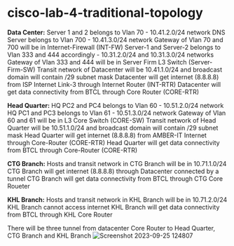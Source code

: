 # cisco-lab-4-traditional-topology
**Data Center:**
Server 1 and 2 belongs to Vlan 70 - 10.41.2.0/24 network
DNS Server belongs to Vlan 700 - 10.41.3.0/24 network
Gateway of Vlan 70 and 700 will be in Internet-Firewall (INT-FW)
Server-1 and Server-2 belongs to Vlan 333 and 444 accordingly - 10.31.2.0/24 and 10.31.3.0/24 networks
Gateway of Vlan 333 and 444 will be in Server Firm L3 Switch (Server-Firm-SW)
Transit network of Datacenter will be 10.41.1.0/24 and broadcast domain will contain /29 subnet mask
Datacenter will get internet (8.8.8.8) from ISP Internet Link-3 through Internet Router (INT-RTR)
Datacenter will get data connectivity from BTCL through Core Router (CORE-RTR)

**Head Quarter:**
HQ PC2 and PC4 belongs to Vlan 60 - 10.51.2.0/24 network
HQ PC1 and PC3 belongs to Vlan 61 - 10.51.3.0/24 network
Gateway of Vlan 60 and 61 will be in L3 Core Switch (CORE-SW)
Transit network of Head Quarter will be 10.51.1.0/24 and broadcast domain will contain /29 subnet mask
Head Quarter will get internet (8.8.8.8) from AMBER-IT Internet through Core-Router (CORE-RTR)
Head Quarter will get data connectivity from BTCL through Core-Router (CORE-RTR)

**CTG Branch:**
Hosts and transit network in CTG Branch will be in 10.71.1.0/24
CTG Branch will get internet (8.8.8.8) through Datacenter connected by a tunnel
CTG Branch will get data connectivity from BTCL through CTG Core Roueter

**KHL Branch:**
Hosts and transit network in KHL Branch will be in 10.71.2.0/24
KHL Branch cannot access internet
KHL Branch will get data connectivity from BTCL through KHL Core Router

There will be three tunnel from datacenter Core Router to Head Quarter, CTG Branch and KHL Branch
![Screenshot 2023-09-25 124807](https://github.com/smsufi/cisco-lab-4-traditional-topology/assets/39963872/f0672251-6d39-4188-9d34-85e9d76be46a)
